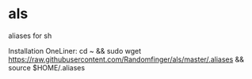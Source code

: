 # als
aliases for sh

Installation OneLiner:
cd ~ && sudo wget https://raw.githubusercontent.com/Randomfinger/als/master/.aliases && source $HOME/.aliases